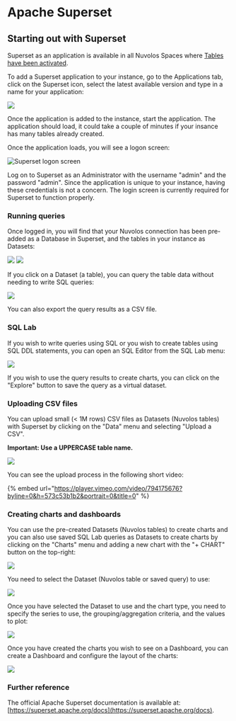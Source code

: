# Apache Superset

## Starting out with Superset

Superset as an application is available in all Nuvolos Spaces where [Tables have been activated](../../features/database-integration/view-tables.md#activating-tables).

To add a Superset application to your instance, go to the Applications tab, click on the Superset icon, select the latest available version and type in a name for your application:

![](<../../.gitbook/assets/Screenshot 2022-04-12 at 13.36.52.png>)

Once the application is added to the instance, start the application. The application should load, it could take a couple of minutes if your insance has many tables already created.

Once the application loads, you will see a logon screen:

![Superset logon screen](<../../.gitbook/assets/Screenshot 2022-04-12 at 13.50.29.png>)

Log on to Superset as an Administrator with the username "admin" and the password "admin". Since the application is unique to your instance, having these credentials is not a concern. The login screen is currently required for Superset to function properly.&#x20;

### Running queries

Once logged in, you will find that your Nuvolos connection has been pre-added as a Database in Superset, and the tables in your instance as Datasets:

![](<../../.gitbook/assets/Screenshot 2022-04-12 at 13.50.40.png>) ![](<../../.gitbook/assets/Screenshot 2022-04-12 at 13.50.44.png>)

If you click on a Dataset (a table), you can query the table data without needing to write SQL queries:

![](<../../.gitbook/assets/Screenshot 2022-04-12 at 16.42.46.png>)

You can also export the query results as a CSV file.

### SQL Lab

If you wish to write queries using SQL or you wish to create tables using SQL DDL statements, you can open an SQL Editor from the SQL Lab menu:

![](<../../.gitbook/assets/Screenshot 2022-04-12 at 16.47.17.png>)

If you wish to use the query results to create charts, you can click on the "Explore" button to save the query as a virtual dataset.

### Uploading CSV files

You can upload small (< 1M rows) CSV files as Datasets (Nuvolos tables) with Superset by clicking on the "Data" menu and selecting "Upload a CSV".

**Important: Use a UPPERCASE table name.**

![](<../../.gitbook/assets/Screenshot 2022-04-12 at 16.34.26.png>)

You can see the upload process in the following short video:

{% embed url="https://player.vimeo.com/video/794175676?byline=0&h=573c53b1b2&portrait=0&title=0" %}

### Creating charts and dashboards

You can use the pre-created Datasets (Nuvolos tables) to create charts and you can also use saved SQL Lab queries as Datasets to create charts by clicking on the "Charts" menu and adding a new chart with the "+ CHART" button on the top-right:

![](<../../.gitbook/assets/Screenshot 2022-04-12 at 16.52.04.png>)

You need to select the Dataset (Nuvolos table or saved query) to use:

![](<../../.gitbook/assets/Screenshot 2022-04-12 at 16.53.43.png>)

Once you have selected the Dataset to use and the chart type, you need to specify the series to use, the grouping/aggregation criteria, and the values to plot:

![](<../../.gitbook/assets/Screenshot 2022-04-12 at 14.39.24.png>)

Once you have created the charts you wish to see on a Dashboard, you can create a Dashboard and configure the layout of the charts:

![](<../../.gitbook/assets/Screenshot 2022-04-12 at 16.33.39.png>)

### Further reference

The official Apache Superset documentation is available at: [https://superset.apache.org/docs](https://superset.apache.org/docs).
